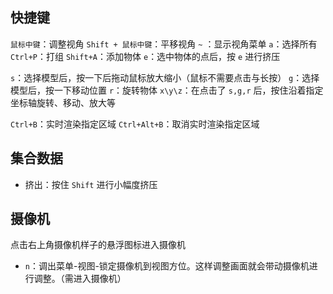 ## 快捷键

`鼠标中键`：调整视角
`Shift + 鼠标中键`：平移视角
`~` ：显示视角菜单
`a`：选择所有
`Ctrl+P`：打组
`Shift+A`：添加物体
`e`：选中物体的点后，按 `e` 进行挤压

`s`：选择模型后，按一下后拖动鼠标放大缩小（鼠标不需要点击与长按）
`g`：选择模型后，按一下移动位置
`r`：旋转物体
`x\y\z`：在点击了 `s,g,r` 后，按住沿着指定坐标轴旋转、移动、放大等

`Ctrl+B`：实时渲染指定区域
`Ctrl+Alt+B`：取消实时渲染指定区域

## 集合数据

- 挤出：按住 `Shift` 进行小幅度挤压

## 摄像机

点击右上角摄像机样子的悬浮图标进入摄像机

- `n`：调出菜单-视图-锁定摄像机到视图方位。这样调整画面就会带动摄像机进行调整。（需进入摄像机）